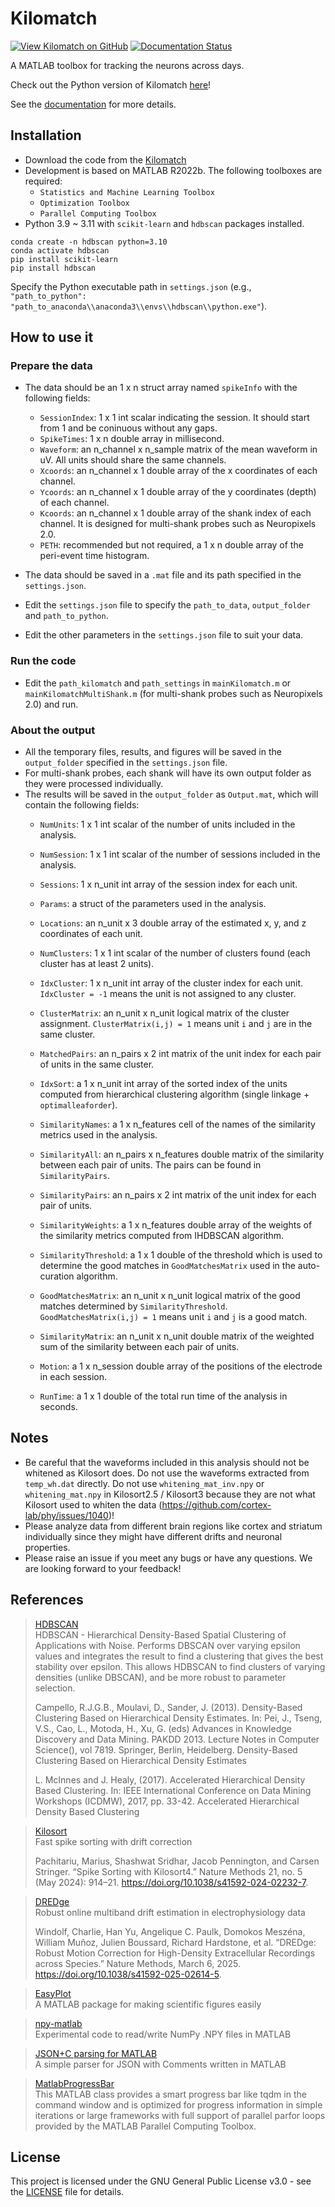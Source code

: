 # Kilomatch

[![View Kilomatch on GitHub](https://img.shields.io/badge/GitHub-Kilomatch-blue.svg)](https://github.com/jiumao2/Kilomatch)
[![Documentation Status](https://app.readthedocs.org/projects/kilomatch/badge/)](https://kilomatch.readthedocs.io/en/latest/)

A MATLAB toolbox for tracking the neurons across days.

Check out the Python version of Kilomatch [here](https://github.com/jiumao2/pyKilomatch)!  

See the [documentation](https://kilomatch.readthedocs.io/en/latest/) for more details.

## Installation

- Download the code from the [Kilomatch](https://github.com/jiumao2/Kilomatch)
- Development is based on MATLAB R2022b. The following toolboxes are required:
    - `Statistics and Machine Learning Toolbox`
    - `Optimization Toolbox`
    - `Parallel Computing Toolbox`
- Python 3.9 ~ 3.11 with `scikit-learn` and `hdbscan` packages installed.

```shell
conda create -n hdbscan python=3.10
conda activate hdbscan
pip install scikit-learn
pip install hdbscan
```  

Specify the Python executable path in `settings.json` (e.g., `"path_to_python": "path_to_anaconda\\anaconda3\\envs\\hdbscan\\python.exe"`).

## How to use it

### Prepare the data

- The data should be an 1 x n struct array named `spikeInfo` with the following fields:
    - `SessionIndex`: 1 x 1 int scalar indicating the session. It should start from 1 and be coninuous without any gaps.
    - `SpikeTimes`: 1 x n double array in millisecond.
    - `Waveform`: an n_channel x n_sample matrix of the mean waveform in uV. All units should share the same channels.
    - `Xcoords`: an n_channel x 1 double array of the x coordinates of each channel.
    - `Ycoords`: an n_channel x 1 double array of the y coordinates (depth) of each channel.
    - `Kcoords`: an n_channel x 1 double array of the shank index of each channel. It is designed for multi-shank probes such as Neuropixels 2.0.
    - `PETH`: recommended but not required, a 1 x n double array of the peri-event time histogram.

- The data should be saved in a `.mat` file and its path specified in the `settings.json`.
- Edit the `settings.json` file to specify the `path_to_data`, `output_folder` and `path_to_python`.
- Edit the other parameters in the `settings.json` file to suit your data.

### Run the code

- Edit the `path_kilomatch` and `path_settings` in `mainKilomatch.m` or `mainKilomatchMultiShank.m` (for multi-shank probes such as Neuropixels 2.0) and run.

### About the output

- All the temporary files, results, and figures will be saved in the `output_folder` specified in the `settings.json` file.
- For multi-shank probes, each shank will have its own output folder as they were processed individually.  
- The results will be saved in the `output_folder` as `Output.mat`, which will contain the following fields:
    - `NumUnits`: 1 x 1 int scalar of the number of units included in the analysis.
    - `NumSession`: 1 x 1 int scalar of the number of sessions included in the analysis.
    - `Sessions`: 1 x n_unit int array of the session index for each unit.
    - `Params`: a struct of the parameters used in the analysis.
    - `Locations`: an n_unit x 3 double array of the estimated x, y, and z coordinates of each unit.

    - `NumClusters`: 1 x 1 int scalar of the number of clusters found (each cluster has at least 2 units).
    - `IdxCluster`: 1 x n_unit int array of the cluster index for each unit. `IdxCluster = -1` means the unit is not assigned to any cluster.
    - `ClusterMatrix`: an n_unit x n_unit logical matrix of the cluster assignment. `ClusterMatrix(i,j) = 1` means unit `i` and `j` are in the same cluster.
    - `MatchedPairs`: an n_pairs x 2 int matrix of the unit index for each pair of units in the same cluster.  
    - `IdxSort`: a 1 x n_unit int array of the sorted index of the units computed from hierarchical clustering algorithm (single linkage + `optimalleaforder`).

    - `SimilarityNames`: a 1 x n_features cell of the names of the similarity metrics used in the analysis.
    - `SimilarityAll`: an n_pairs x n_features double matrix of the similarity between each pair of units. The pairs can be found in `SimilarityPairs`.
    - `SimilarityPairs`: an n_pairs x 2 int matrix of the unit index for each pair of units.
    - `SimilarityWeights`: a 1 x n_features double array of the weights of the similarity metrics computed from IHDBSCAN algorithm.
    - `SimilarityThreshold`: a 1 x 1 double of the threshold which is used to determine the good matches in `GoodMatchesMatrix` used in the auto-curation algorithm.
    - `GoodMatchesMatrix`: an n_unit x n_unit logical matrix of the good matches determined by `SimilarityThreshold`. `GoodMatchesMatrix(i,j) = 1` means unit `i` and `j` is a good match.
    - `SimilarityMatrix`: an n_unit x n_unit double matrix of the weighted sum of the similarity between each pair of units.

    - `Motion`: a 1 x n_session double array of the positions of the electrode in each session.

    - `RunTime`: a 1 x 1 double of the total run time of the analysis in seconds.

## Notes

- Be careful that the waveforms included in this analysis should not be whitened as Kilosort does. Do not use the waveforms extracted from `temp_wh.dat` directly. Do not use `whitening_mat_inv.npy` or `whitening_mat.npy` in Kilosort2.5 / Kilosort3 because they are not what Kilosort used to whiten the data (<https://github.com/cortex-lab/phy/issues/1040>)!
- Please analyze data from different brain regions like cortex and striatum individually since they might have different drifts and neuronal properties.
- Please raise an issue if you meet any bugs or have any questions. We are looking forward to your feedback!

## References

> [HDBSCAN](https://scikit-learn.org/stable/modules/clustering.html#hdbscan)  
> HDBSCAN - Hierarchical Density-Based Spatial Clustering of Applications with Noise. Performs DBSCAN over varying epsilon values and integrates the result to find a clustering that gives the best stability over epsilon. This allows HDBSCAN to find clusters of varying densities (unlike DBSCAN), and be more robust to parameter selection.
> 
> Campello, R.J.G.B., Moulavi, D., Sander, J. (2013). Density-Based Clustering Based on Hierarchical Density Estimates. In: Pei, J., Tseng, V.S., Cao, L., Motoda, H., Xu, G. (eds) Advances in Knowledge Discovery and Data Mining. PAKDD 2013. Lecture Notes in Computer Science(), vol 7819. Springer, Berlin, Heidelberg. Density-Based Clustering Based on Hierarchical Density Estimates  
>
> L. McInnes and J. Healy, (2017). Accelerated Hierarchical Density Based Clustering. In: IEEE International Conference on Data Mining Workshops (ICDMW), 2017, pp. 33-42. Accelerated Hierarchical Density Based Clustering

> [Kilosort](https://github.com/MouseLand/Kilosort)  
> Fast spike sorting with drift correction  
> 
> Pachitariu, Marius, Shashwat Sridhar, Jacob Pennington, and Carsen Stringer. “Spike Sorting with Kilosort4.” Nature Methods 21, no. 5 (May 2024): 914–21. https://doi.org/10.1038/s41592-024-02232-7.

> [DREDge](https://github.com/evarol/DREDge)  
> Robust online multiband drift estimation in electrophysiology data  
> 
> Windolf, Charlie, Han Yu, Angelique C. Paulk, Domokos Meszéna, William Muñoz, Julien Boussard, Richard Hardstone, et al. “DREDge: Robust Motion Correction for High-Density Extracellular Recordings across Species.” Nature Methods, March 6, 2025. https://doi.org/10.1038/s41592-025-02614-5.

> [EasyPlot](https://github.com/jiumao2/EasyPlot)  
> A MATLAB package for making scientific figures easily

> [npy-matlab](https://github.com/kwikteam/npy-matlab)  
> Experimental code to read/write NumPy .NPY files in MATLAB

> [JSON+C parsing for MATLAB](https://github.com/seanbone/matlab-json-c/releases/tag/v1.1)  
> A simple parser for JSON with Comments written in MATLAB

> [MatlabProgressBar](https://github.com/JAAdrian/MatlabProgressBar)  
> This MATLAB class provides a smart progress bar like tqdm in the command window and is optimized for progress information in simple iterations or large frameworks with full support of parallel parfor loops provided by the MATLAB Parallel Computing Toolbox.  

## License

This project is licensed under the GNU General Public License v3.0 - see the [LICENSE](LICENSE) file for details.

